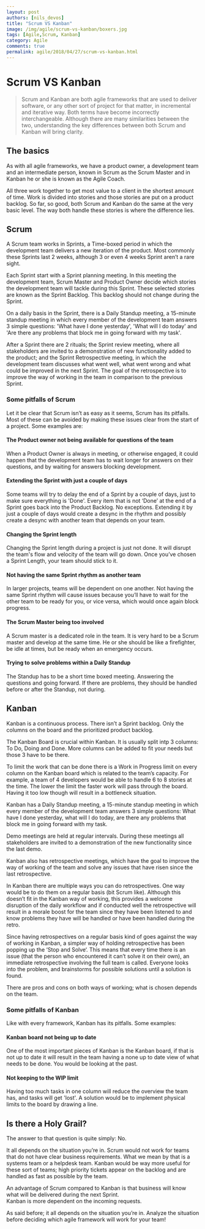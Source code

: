 ```yaml
---
layout: post
authors: [nils_devos]
title: "Scrum VS Kanban"
image: /img/agile/scrum-vs-kanban/boxers.jpg
tags: [Agile,Scrum, Kanban]
category: Agile
comments: true
permalink: agile/2018/04/27/scrum-vs-kanban.html
---
```


# Scrum VS Kanban

> Scrum and Kanban are both agile frameworks that are used to deliver software, or any other sort of project for that matter, in incremental and iterative way. 
Both terms have become incorrectly interchangeable. Although there are many similarities between the two, 
understanding the key differences between both Scrum and Kanban will bring clarity. 

## The basics
As with all agile frameworks, we have a product owner, a development team and an intermediate person, 
known in Scrum as the Scrum Master and in Kanban he or she is known as the Agile Coach. 

 All three work together to get most value to a client in the shortest amount of time.  Work is divided into stories and those stories are put on a product backlog. So far, so good, both Scrum and Kanban do the same at the very basic level. The way both handle these stories is where the difference lies. 

## Scrum

A Scrum team works in Sprints, a Time-boxed period in which the development team delivers a new iteration of the product.
Most commonly these Sprints last 2 weeks, although 3 or even 4 weeks Sprint aren’t a rare sight. 

Each Sprint start with a Sprint planning meeting. 
In this meeting the development team, Scrum Master and Product Owner decide which stories the development team will tackle during this Sprint. 
These selected stories are known as the Sprint Backlog. This backlog should not change during the Sprint. 

On a daily basis in the Sprint, there is a Daily Standup meeting, a 15-minute standup meeting in which every member of the development team answers 3 simple questions: 
'What have I done yesterday', 'What will I do today' and 'Are there any problems that block me in going forward with my task'.

After a Sprint there are 2 rituals; the Sprint review meeting, where all stakeholders are invited to a demonstration of new functionality added to the product;
and the Sprint Retrospective meeting, in which the development team discusses what went well, what went wrong and what could be improved in the next Sprint.
The goal of the retrospective is to improve the way of working in the team in comparison to the previous Sprint.


### Some pitfalls of Scrum

Let it be clear that Scrum isn’t as easy as it seems, Scrum has its pitfalls.
Most of these can be avoided by making these issues clear from the start of a project.
Some examples are:

#### The Product owner not being available for questions of the team
When a Product Owner is always in meeting, or otherwise engaged, it could happen that the development team has to wait longer for answers on their questions, and by waiting for answers blocking development. 

#### Extending the Sprint with just a couple of days
Some teams will try to delay the end of a Sprint by a couple of days, just to make sure everything is 'Done'. 
Every item that is not ‘Done’ at the end of a Sprint goes back into the Product Backlog.
No exceptions. 
Extending it by just a couple of days would create a desync in the rhythm and possibly create a desync with another team that depends on your team.

#### Changing the Sprint length
Changing the Sprint length during a project is just not done. 
It will disrupt the team's flow and velocity of the team will go down. 
Once you’ve chosen a Sprint Length, your team should stick to it.

#### Not having the same Sprint rhythm as another team
In larger projects, teams will be dependent on one another. 
Not having the same Sprint rhythm will cause issues because you’ll have to wait for the other team to be ready for you, or vice versa, which would once again block progress.

#### The Scrum Master being too involved
A Scrum master is a dedicated role in the team.
It is very hard to be a Scrum master and develop at the same time. 
He or she should be like a firefighter, be idle at times, but be ready when an emergency occurs. 

#### Trying to solve problems within a Daily Standup
The Standup has to be a short time boxed meeting. Answering the questions and going forward. 
If there are problems, they should be handled before or after the Standup, not during. 

## Kanban

Kanban is a continuous process. 
There isn’t a Sprint backlog. Only the columns on the board and the prioritized product backlog. 

The Kanban Board is crucial within Kanban. 
It is usually split intp 3 columns: To Do, Doing and Done. 
More columns can be added to fit your needs but those 3 have to be there. 

To limit the work that can be done there is a Work in Progress limit on every column on the Kanban board which is related to the team’s capacity. 
For example, a team of 4 developers would be able to handle 6 to 8 stories at the time. 
The lower the limit the faster work will pass through the board. 
Having it too low though will result in a bottleneck situation. 

Kanban has a Daily Standup meeting, a 15-minute standup meeting in which every member of the development team answers 3 simple questions: 
What have I done yesterday, what will I do today, are there any problems that block me in going forward with my task. 

Demo meetings are held at regular intervals.
During these meetings all stakeholders are invited to a demonstration of the new functionality since the last demo. 

Kanban also has retrospective meetings, which have the goal to improve the way of working of the team and solve any issues that have risen since the last retrospective. 

In Kanban there are multiple ways you can do retrospectives.
One way would be to do them on a regular basis (bit Scrum like). 
Although this doesn’t fit in the Kanban way of working,
this provides a welcome disruption of the daily workflow and if conducted well the retrospective will result in a morale boost for the team since they have been listened to and know problems they have will be handled or have been handled during the retro.

Since having retrospectives on a regular basis kind of goes against the way of working in Kanban, a simpler way of holding retrospective has been popping up the ‘Stop and Solve‘. 
This means that every time there is an issue (that the person who encountered it can’t solve it on their own), 
an immediate retrospective involving the full team is called. Everyone looks into the problem, and brainstorms for possible solutions until a solution is found.

There are pros and cons on both ways of working; what is chosen depends on the team.

### Some pitfalls of Kanban

Like with every framework, Kanban has its pitfalls. 
Some examples:

#### Kanban board not being up to date
One of the most important pieces of Kanban is the Kanban board, if that is not up to date it will result in the team having a none up to date view of what needs to be done.
You would be looking at the past. 

#### Not keeping to the WIP limit
Having too much tasks in one column will reduce the overview the team has, and tasks will get 'lost'.
A solution would be to implement physical limits to the board by drawing a line. 

## Is there a Holy Grail?
The answer to that question is quite simply: No. 

It all depends on the situation you’re in. Scrum would not work for teams that do not have clear business requirements. 
What we mean by that is a systems team or a helpdesk team. 
Kanban would be way more useful for these sort of teams; high priority tickets appear on the backlog and are handled as fast as possible by the team. 

An advantage of Scrum compared to Kanban is that business will know what will be delivered during the next Sprint.  
Kanban is more dependent on the incoming requests.

As said before; it all depends on the situation you’re in. Analyze the situation before deciding which agile framework will work for your team!

